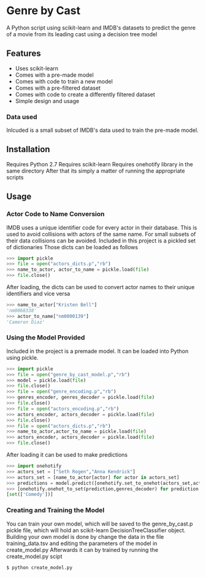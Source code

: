 # Genre by Cast

A Python script using scikit-learn and IMDB's datasets to predict the genre of a movie from its leading cast using a decision tree model

## Features
* Uses scikit-learn
* Comes with a pre-made model
* Comes with code to train a new model
* Comes with a pre-filtered dataset
* Comes with code to create a differently filtered dataset
* Simple design and usage

### Data used
Inlcuded is a small subset of IMDB's data used to train the pre-made model.


## Installation
Requires Python 2.7
Requires scikit-learn
Requires onehotify library in the same directory
After that its simply a matter of running the appropriate scripts


## Usage
### Actor Code to Name Conversion
IMDB uses a unique identifier code for every actor in their database. This is used to avoid collisions with actors of the same name. For small subsets of their data collisions can be avoided. Included in this project is a pickled set of dictionaries 
Those dicts can be loaded as follows
```python
>>> import pickle
>>> file = open("actors_dicts.p","rb")
>>> name_to_actor, actor_to_name = pickle.load(file)
>>> file.close()
```
After loading, the dicts can be used to convert actor names to their unique identifiers and vice versa
```python
>>> name_to_actor["Kristen Bell"]
'nm0068338'
>>> actor_to_name["nm0000139"]
'Cameron Diaz'
```

### Using the Model Provided
Included in the project is a premade model. It can be loaded into Python using pickle.
```python
>>> import pickle
>>> file = open("genre_by_cast_model.p","rb")
>>> model = pickle.load(file)
>>> file.close()
>>> file = open("genre_encoding.p","rb")
>>> genres_encoder, genres_decoder = pickle.load(file)
>>> file.close()
>>> file = open("actors_encoding.p","rb")
>>> actors_encoder, actors_decoder = pickle.load(file)
>>> file.close()
>>> file = open("actors_dicts.p","rb")
>>> name_to_actor,actor_to_name = pickle.load(file)
>>> actors_encoder, actors_decoder = pickle.load(file)
>>> file.close()
```
After loading it can be used to make predictions
```python
>>> import onehotify
>>> actors_set = ["Seth Rogen","Anna Kendrick"]
>>> actors_set = [name_to_actor[actor] for actor in actors_set]
>>> predictions = model.predict([onehotify.set_to_onehot(actors_set,actors_encoder)])
>>> [onehotify.onehot_to_set(prediction,genres_decoder) for prediction in predictions]
[set(['Comedy'])]
```

### Creating and Training the Model
You can train your own model, which will be saved to the genre_by_cast.p pickle file, which will hold an scikit-learn DecisionTreeClassifier object. Building your own model is done by change the data in the file training_data.tsv and editing the parameters of the model in create_model.py
Afterwards it can by trained by running the create_model.py scipt

```console
$ python create_model.py
```
